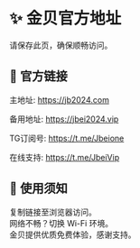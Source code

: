 # ✨ 金贝官方地址

请保存此页，确保顺畅访问。

## 🔗 官方链接

主地址: https://jb2024.com
 
备用地址: https://jbei2024.vip 
 
TG订阅号: https://t.me/Jbeione
 
在线支持: https://t.me/JbeiVip


## 🔔 使用须知

复制链接至浏览器访问。  
网络不畅？切换 Wi-Fi 环境。  
金贝提供优质免费体验，感谢支持。

